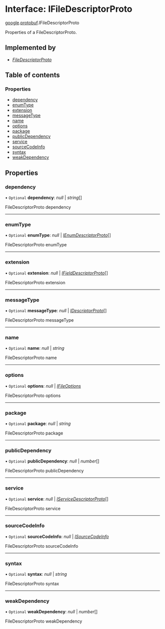 # Interface: IFileDescriptorProto

[google](../modules/proto.google.md).[protobuf](../modules/proto.google.protobuf.md).IFileDescriptorProto

Properties of a FileDescriptorProto.

## Implemented by

* [*FileDescriptorProto*](../classes/proto.google.protobuf.filedescriptorproto.md)

## Table of contents

### Properties

- [dependency](proto.google.protobuf.ifiledescriptorproto.md#dependency)
- [enumType](proto.google.protobuf.ifiledescriptorproto.md#enumtype)
- [extension](proto.google.protobuf.ifiledescriptorproto.md#extension)
- [messageType](proto.google.protobuf.ifiledescriptorproto.md#messagetype)
- [name](proto.google.protobuf.ifiledescriptorproto.md#name)
- [options](proto.google.protobuf.ifiledescriptorproto.md#options)
- [package](proto.google.protobuf.ifiledescriptorproto.md#package)
- [publicDependency](proto.google.protobuf.ifiledescriptorproto.md#publicdependency)
- [service](proto.google.protobuf.ifiledescriptorproto.md#service)
- [sourceCodeInfo](proto.google.protobuf.ifiledescriptorproto.md#sourcecodeinfo)
- [syntax](proto.google.protobuf.ifiledescriptorproto.md#syntax)
- [weakDependency](proto.google.protobuf.ifiledescriptorproto.md#weakdependency)

## Properties

### dependency

• `Optional` **dependency**: *null* \| *string*[]

FileDescriptorProto dependency

___

### enumType

• `Optional` **enumType**: *null* \| [*IEnumDescriptorProto*](proto.google.protobuf.ienumdescriptorproto.md)[]

FileDescriptorProto enumType

___

### extension

• `Optional` **extension**: *null* \| [*IFieldDescriptorProto*](proto.google.protobuf.ifielddescriptorproto.md)[]

FileDescriptorProto extension

___

### messageType

• `Optional` **messageType**: *null* \| [*IDescriptorProto*](proto.google.protobuf.idescriptorproto.md)[]

FileDescriptorProto messageType

___

### name

• `Optional` **name**: *null* \| *string*

FileDescriptorProto name

___

### options

• `Optional` **options**: *null* \| [*IFileOptions*](proto.google.protobuf.ifileoptions.md)

FileDescriptorProto options

___

### package

• `Optional` **package**: *null* \| *string*

FileDescriptorProto package

___

### publicDependency

• `Optional` **publicDependency**: *null* \| *number*[]

FileDescriptorProto publicDependency

___

### service

• `Optional` **service**: *null* \| [*IServiceDescriptorProto*](proto.google.protobuf.iservicedescriptorproto.md)[]

FileDescriptorProto service

___

### sourceCodeInfo

• `Optional` **sourceCodeInfo**: *null* \| [*ISourceCodeInfo*](proto.google.protobuf.isourcecodeinfo.md)

FileDescriptorProto sourceCodeInfo

___

### syntax

• `Optional` **syntax**: *null* \| *string*

FileDescriptorProto syntax

___

### weakDependency

• `Optional` **weakDependency**: *null* \| *number*[]

FileDescriptorProto weakDependency
